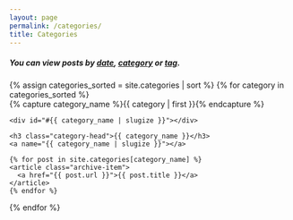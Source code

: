 ```yaml
---
layout: page
permalink: /categories/
title: Categories
---
```


<h5>You can view posts by <a href="/archive/">date</a>, <a href="/categories/">category</a> or <a href="/tags/">tag</a>.</h5>

<div>
{% assign categories_sorted = site.categories | sort %}
{% for category in categories_sorted %}
  <div class="archive-group">
    {% capture category_name %}{{ category | first }}{% endcapture %}
	
    <div id="#{{ category_name | slugize }}"></div>

    <h3 class="category-head">{{ category_name }}</h3>
    <a name="{{ category_name | slugize }}"></a>

    {% for post in site.categories[category_name] %}
    <article class="archive-item">
      <a href="{{ post.url }}">{{ post.title }}</a>
    </article>
    {% endfor %}
  </div>
{% endfor %}
</div>
